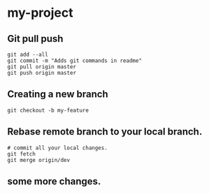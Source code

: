 # my-project


## Git pull push
```
git add --all
git commit -m "Adds git commands in readme"
git pull origin master
git push origin master
```

## Creating a new branch
```
git checkout -b my-feature
```

## Rebase remote branch to your local branch.
```
# commit all your local changes.
git fetch
git merge origin/dev
```

## some more changes.